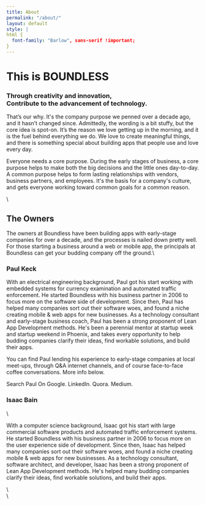 ```yaml
---
title: About
permalink: "/about/"
layout: default
style: |
html {
  font-family: "Barlow", sans-serif !important;
}
---
```


<div class="wrapper about">
<div class="grid-container">
<div class="grid-x grid-padding-x">
<div class="large-9 cell">
<h1>
This is BOUNDLESS
</h1>
<h3>Through creativity and innovation,<br>
Contribute to the advancement of technology.
</h3>
<p>
That’s our why. It's the company purpose we penned over a decade ago, and it hasn’t changed since. Admittedly, the wording is a bit stuffy, but the core idea is spot-on. It’s the reason we love getting up in the morning, and it is the fuel behind everything we do. We love to create meaningful things, and there is something special about building apps that people use and love every day.
</p>
<p>
Everyone needs a core purpose. During the early stages of business, a core purpose helps to make both the big decisions and the little ones day-to-day. A common purpose helps to form lasting relationships with vendors, business partners, and employees. It's the basis for a company's culture, and gets everyone working toward common goals for a common reason.
</p>\
<h2>The Owners</h2>
<p>
The owners at Boundless have been building apps with early-stage companies for over a decade, and the processes is nailed down pretty well. For those starting a business around a web or mobile app, the principals at Boundless can get your budding company off the ground.\
</p>
<h3>Paul Keck</h3>
<p>
With an electrical engineering background, Paul got his start working with embedded systems for currency examination and automated traffic enforcement. He started Boundless with his business partner in 2006 to focus more on the software side of development. Since then, Paul has helped many companies sort out their software woes, and found a niche creating mobile & web apps for new businesses. As a technology consultant and early-stage business coach, Paul has been a strong proponent of Lean App Development methods. He's been a perennial mentor at startup week and startup weekend in Phoenix, and takes every opportunity to help budding companies clarify their ideas, find workable solutions, and build their apps.
</p>
<p>
You can find Paul lending his experience to early-stage companies at local meet-ups, through Q&A internet channels, and of course face-to-face coffee conversations. More info below.
</p>
<p>
Search Paul On Google. LinkedIn. Quora. Medium.
</p>
<h3>Isaac Bain</h3>\
<p>
With a computer science background, Isaac got his start with large commercial software products and automated traffic enforcement systems. He started Boundless with his business partner in 2006 to focus more on the user experience side of development. Since then, Isaac has helped many companies sort out their software woes, and found a niche creating mobile & web apps for new businesses. As a technology consultant, software architect, and developer, Isaac has been a strong proponent of Lean App Development methods. He's helped many budding companies clarify their ideas, find workable solutions, and build their apps.
</p>\
</div>\
</div>
</div>
</div>
